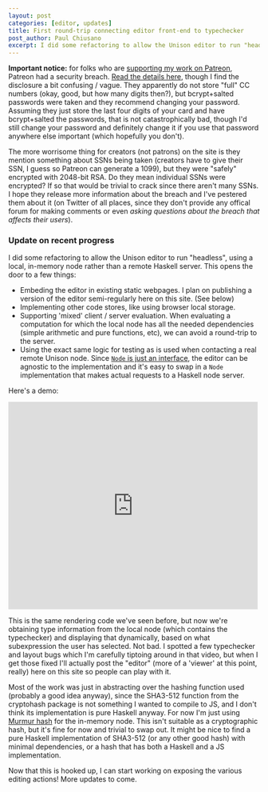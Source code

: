 ```yaml
---
layout: post
categories: [editor, updates]
title: First round-trip connecting editor front-end to typechecker
post_author: Paul Chiusano
excerpt: I did some refactoring to allow the Unison editor to run "headless", using a local, in-memory node rather than a remote Haskell server. This opens the door to a few things.
---
```


__Important notice:__ for folks who are [supporting my work on Patreon](https://www.patreon.com/pchiusano?ty=h), Patreon had a security breach. [Read the details here](https://www.patreon.com/posts/3457485), though I find the disclosure a bit confusing / vague. They apparently do not store "full" CC numbers (okay, good, but how many digits then?), but bcrypt+salted passwords were taken and they recommend changing your password. Assuming they just store the last four digits of your card and have bcrypt+salted the passwords, that is not catastrophically bad, though I'd still change your password and definitely change it if you use that password anywhere else important (which hopefully you don't).

The more worrisome thing for creators (not patrons) on the site is they mention something about SSNs being taken (creators have to give their SSN, I guess so Patreon can generate a 1099), but they were "safely" encrypted with 2048-bit RSA. Do they mean individual SSNs were encrypted? If so that would be trivial to crack since there aren't many SSNs. I hope they release more information about the breach and I've pestered them about it (on Twitter of all places, since they don't provide any offical forum for making comments or even _asking questions about the breach that affects their users_).

### Update on recent progress

I did some refactoring to allow the Unison editor to run "headless", using a local, in-memory node rather than a remote Haskell server. This opens the door to a few things:

* Embeding the editor in existing static webpages. I plan on publishing a version of the editor semi-regularly here on this site. (See below)
* Implementing other code stores, like using browser local storage.
* Supporting 'mixed' client / server evaluation. When evaluating a computation for which the local node has all the needed dependencies (simple arithmetic and pure functions, etc), we can avoid a round-trip to the server.
* Using the exact same logic for testing as is used when contacting a real remote Unison node. Since [`Node` is just an interface](https://github.com/unisonweb/platform/blob/master/shared/src/Unison/Node.hs#L52), the editor can be agnostic to the implementation and it's easy to swap in a `Node` implementation that makes actual requests to a Haskell node server.

Here's a demo:

<iframe src="https://player.vimeo.com/video/141140754" width="500" height="415" frameborder="0" webkitallowfullscreen mozallowfullscreen allowfullscreen></iframe>

This is the same rendering code we've seen before, but now we're obtaining type information from the local node (which contains the typechecker) and displaying that dynamically, based on what subexpression the user has selected. Not bad. I spotted a few typechecker and layout bugs which I'm carefully tiptoing around in that video, but when I get those fixed I'll actually post the "editor" (more of a 'viewer' at this point, really) here on this site so people can play with it.

Most of the work was just in abstracting over the hashing function used (probably a good idea anyway), since the SHA3-512 function from the cryptohash package is not something I wanted to compile to JS, and I don't think its implementation is pure Haskell anyway. For now I'm just using [Murmur hash](https://hackage.haskell.org/package/murmur-hash) for the in-memory node. This isn't suitable as a cryptographic hash, but it's fine for now and trivial to swap out. It might be nice to find a pure Haskell implementation of SHA3-512 (or any other good hash) with minimal dependencies, or a hash that has both a Haskell and a JS implementation.

Now that this is hooked up, I can start working on exposing the various editing actions! More updates to come.
